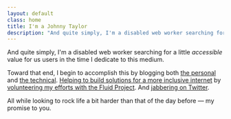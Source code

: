 ```yaml
---
layout: default
class: home
title: I'm a Johnny Taylor
description: "And quite simply, I'm a disabled web worker searching for a little accessible value for us users in the time I dedicate to this medium."
---
```


<p class="intro">And quite simply, I'm a disabled web worker searching for a little <em>accessible</em> value for us users in the time I dedicate to this medium.</p>

Toward that end, I begin to accomplish this by blogging both <a href="http://unboundedexistence.com" rel="external">the personal</a> and <a href="http://abledaccess.com" rel="external">the technical</a>. <a href="https://github.com/abledaccess/" rel="external">Helping to build solutions for a more inclusive internet</a> by <a href="http://fluidproject.org" rel="external">volunteering my efforts with the Fluid Project</a>. And <a href="https://twitter.com/abledaccess" rel="external">jabbering on Twitter</a>.

All while looking to rock life a bit harder than that of the day before&nbsp;&mdash; my promise to you.
